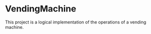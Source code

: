 # VendingMachine

This  project is a logical implementation of the operations of a vending machine. 

